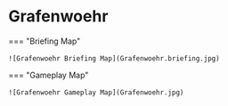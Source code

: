 # Grafenwoehr

=== "Briefing Map"

    ![Grafenwoehr Briefing Map](Grafenwoehr.briefing.jpg)

=== "Gameplay Map"

    ![Grafenwoehr Gameplay Map](Grafenwoehr.jpg)
